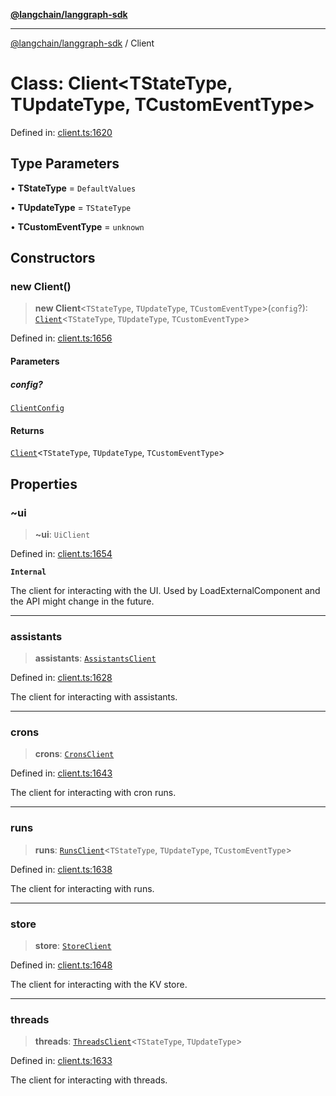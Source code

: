 [**@langchain/langgraph-sdk**](../README.md)

***

[@langchain/langgraph-sdk](../README.md) / Client

# Class: Client\<TStateType, TUpdateType, TCustomEventType\>

Defined in: [client.ts:1620](https://github.com/langchain-ai/langgraph/blob/a7ea5e44ce12e3618d1a766587163afbfe424e04/libs/sdk-js/src/client.ts#L1620)

## Type Parameters

• **TStateType** = `DefaultValues`

• **TUpdateType** = `TStateType`

• **TCustomEventType** = `unknown`

## Constructors

### new Client()

> **new Client**\<`TStateType`, `TUpdateType`, `TCustomEventType`\>(`config`?): [`Client`](Client.md)\<`TStateType`, `TUpdateType`, `TCustomEventType`\>

Defined in: [client.ts:1656](https://github.com/langchain-ai/langgraph/blob/a7ea5e44ce12e3618d1a766587163afbfe424e04/libs/sdk-js/src/client.ts#L1656)

#### Parameters

##### config?

[`ClientConfig`](../interfaces/ClientConfig.md)

#### Returns

[`Client`](Client.md)\<`TStateType`, `TUpdateType`, `TCustomEventType`\>

## Properties

### ~ui

> **~ui**: `UiClient`

Defined in: [client.ts:1654](https://github.com/langchain-ai/langgraph/blob/a7ea5e44ce12e3618d1a766587163afbfe424e04/libs/sdk-js/src/client.ts#L1654)

**`Internal`**

The client for interacting with the UI.
 Used by LoadExternalComponent and the API might change in the future.

***

### assistants

> **assistants**: [`AssistantsClient`](AssistantsClient.md)

Defined in: [client.ts:1628](https://github.com/langchain-ai/langgraph/blob/a7ea5e44ce12e3618d1a766587163afbfe424e04/libs/sdk-js/src/client.ts#L1628)

The client for interacting with assistants.

***

### crons

> **crons**: [`CronsClient`](CronsClient.md)

Defined in: [client.ts:1643](https://github.com/langchain-ai/langgraph/blob/a7ea5e44ce12e3618d1a766587163afbfe424e04/libs/sdk-js/src/client.ts#L1643)

The client for interacting with cron runs.

***

### runs

> **runs**: [`RunsClient`](RunsClient.md)\<`TStateType`, `TUpdateType`, `TCustomEventType`\>

Defined in: [client.ts:1638](https://github.com/langchain-ai/langgraph/blob/a7ea5e44ce12e3618d1a766587163afbfe424e04/libs/sdk-js/src/client.ts#L1638)

The client for interacting with runs.

***

### store

> **store**: [`StoreClient`](StoreClient.md)

Defined in: [client.ts:1648](https://github.com/langchain-ai/langgraph/blob/a7ea5e44ce12e3618d1a766587163afbfe424e04/libs/sdk-js/src/client.ts#L1648)

The client for interacting with the KV store.

***

### threads

> **threads**: [`ThreadsClient`](ThreadsClient.md)\<`TStateType`, `TUpdateType`\>

Defined in: [client.ts:1633](https://github.com/langchain-ai/langgraph/blob/a7ea5e44ce12e3618d1a766587163afbfe424e04/libs/sdk-js/src/client.ts#L1633)

The client for interacting with threads.
